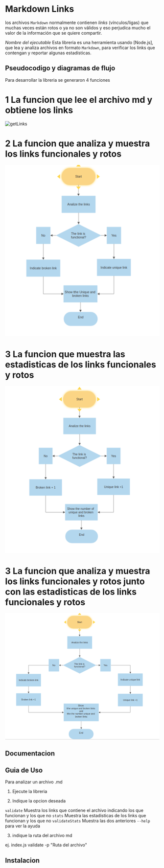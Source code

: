 # Markdown Links

los archivos `Markdown` normalmente contienen _links_ (vínculos/ligas) que
muchas veces están rotos o ya no son válidos y eso perjudica mucho el valor de
la información que se quiere compartir.

_Nombre del ejecutable_ Esta libreria es una herramienta usando [Node.js], que lea y analiza archivos
en formato `Markdown`, para verificar los links que contengan y reportar algunas estadísticas.

## Pseudocodigo y diagramas de flujo

Para desarrollar la libreria se generaron 4 funciones

# 1 La funcion que lee el archivo md y obtiene los links

![getLinks](/home/laboratoria84-am/Documentos/Laboratoria_Oralia/CDMX009-MdLinks/getLinks.png)

# 2 La funcion que analiza y muestra los links funcionales y rotos

![validateLinks](validatelinks.png)

# 3 La funcion que muestra las estadisticas de los links funcionales y rotos

![statsLinks](statslinks.png)

# 3 La funcion que analiza y muestra los links funcionales y rotos junto con las estadisticas de los links funcionales y rotos

![validateAndStats](validateandstats.png)

## Documentacion

## Guia de Uso

Para analizar un archivo .md

1. Ejecute la libreria

2. Indique la opcion deseada

`validate` Muestra los links que contiene el archivo indicando los que funcionan y los que no
`stats` Muestra las estadisticas de los links que funcionan y los que no
`validateStats` Muestra las dos anteriores
`--help` para ver la ayuda

3. indique la ruta del archivo md

ej. index.js validate -p "Ruta del archivo"

## Instalacion
